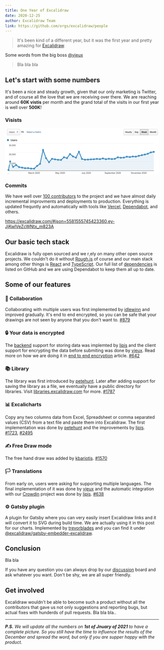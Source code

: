 ```yaml
---
title: One Year of Excalidraw
date: 2020-12-25
author: Excalidraw Team
link: https://github.com/orgs/excalidraw/people
---
```


> It's been kind of a different year, but it was the first year and pretty amazing for [Excalidraw](https://excalidraw.com).

<!-- end -->

Some words from the big boss [@vjeux](https://twitter.com/vjeux)

> Bla bla bla

## Let's start with some numbers

It's been a nice and steady growth, given that our only marketing is Twitter, and of course all the love that we are receiving over there. We are reaching around **60K vistis** per month and the grand total of the visits in our first year is well over **500K**!

### Visists

![Weekly visists](ga-users.png)

### Commits

We have well over [100 contributors](https://github.com/excalidraw/excalidraw/graphs/contributors) to the project and we have almost daily incremental improvments and deployments to production. Everything is updated frequntly and automatically with tools like [Vercel](https://vercel.com/), [Dependabot](https://github.blog/2020-06-01-keep-all-your-packages-up-to-date-with-dependabot/), and others.

https://excalidraw.com/#json=5581555745423360,ey-JjKwlVeZcWNtx_m823A

## Our basic tech stack

Excalidraw is fully open sourced and we r¸ely on many other open source projects. We couldn't do it without [Rough.js](https://github.com/rough-stuff/rough) of course and our main stack among other things is [React](https://github.com/facebook/react) and [TypeScript](https://github.com/microsoft/TypeScript). Our full list of [dependencies](https://github.com/excalidraw/excalidraw/network/dependencies) is listed on GitHub and we are using Dependabot to keep them all up to date.

## Some of our features

### 🤝 Collaboration

Collaborating with multiple users was first implemented by [idlewinn](https://github.com/idlewinn) and improved gradually. It's end to end encrypted, so you can be safe that your drawings are not seen by anyone that you don't want to.
[#879](https://github.com/excalidraw/excalidraw/pull/879)

### 🔒 Your data is encrypted

The [backend](https://github.com/excalidraw/excalidraw-json) support for storing data was implemted by [lipis](https://github.com/lipis) and the client support for encrypting the data before submiting was done by [vjeux](https://github.com/vjeux). Read more on how we are doing it in [end to end encryption](/end-to-end-encryption/) article. [#642](https://github.com/excalidraw/excalidraw/pull/642)

### 📚 Library

The library was first introduced by [petehunt](https://github.com/petehunt). Later after adding support for saving the library as a file, we eventually have a public directory for libraries. Visit [libraries.excalidraw.com](https://libraries.excalidraw.com) for more. [#1787](https://github.com/excalidraw/excalidraw/pull/1787)

### 📊 Excalicharts

Copy any two columns data from Excel, Spreadsheet or comma separated values (CSV) from a text file and paste them into Excalidraw. The first implementation was done by [petehunt](https://github.com/petehunt) and the improvements by [lipis](https://github.com/lipis). [#1723](https://github.com/excalidraw/excalidraw/pull/1723), [#2495](https://github.com/excalidraw/excalidraw/pull/2495)

### ✍️ Free Draw mode

The free hand draw was added by [kbariotis](https://github.com/kbariotis). [#1570](https://github.com/excalidraw/excalidraw/pull/1570)

### 🏳 Translations

From early on, users were asking for supporting multiple languages. The final implementation of it was done by [vjeux](https://github.com/vjeux) and the automatic integration with our [Crowdin](https://crowdin.com/project/excalidraw) project was done by [lipis](https://github.com/lipis). [#638](https://github.com/excalidraw/excalidraw/pull/638)

### ⚙️ Gatsby plugin

A plugin for Gatsby where you can very easily insert Excalidraw links and it will convert it to SVG during build time. We are actually using it in this post for our charts. Implemented by [trevorblades](https://github.com/trevorblades) and you can find it under [@excalidraw/gatsby-embedder-excalidraw](https://github.com/excalidraw/gatsby-embedder-excalidraw).

## Conclusion

Bla bla

If you have any question you can always drop by our [discussion](https://github.com/excalidraw/excalidraw/discussions) board and ask whatever you want. Don't be shy, we are all super friendly.

## Get involved

Excalidraw wouldn't be able to become such a product without all the contributors that gave us not only suggestions and reporting bugs, but actual fixes with hunderds of pull requests. Bla bla bla..

---

_**P.S.** We will update all the numbers on **1st of Jnuary of 2021** to have a complete picture. So you still have the time to influence the results of the December and spread the word, but only if you are supper happy with the product._
